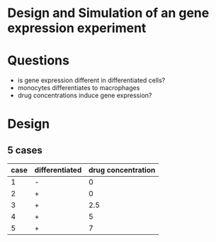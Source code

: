 Design and Simulation of an gene expression experiment
======================================================

# Questions
- is gene expression different in differentiated cells?
- monocytes differentiates to macrophages
- drug concentrations induce gene expression?

# Design

## 5 cases
 case | differentiated  | drug concentration  
 ------------- | ------------- | -------------  
 1 | - | 0  
 2  | + | 0  
 3 | + | 2.5  
 4 | + | 5  
 5 | + | 7  


